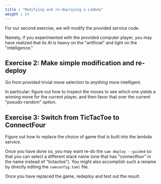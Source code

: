 ```yaml
---
title : "Modifying and re-deploying a Lambda"
weight : 24
---
```


For our second exercise, we will modify the provided service code.

Namely, if you experimented with the provided computer player, you may have
realized that its AI is heavy on the "artificial" and light on the
"intelligence."

## Exercise 2\: Make simple modification and re-deploy

Go from provided trivial move selection to *anything* more intelligent.

In particular: figure out how to inspect the moves to see which one yields a
winning move for the current player, and then favor that over the current
"pseudo-random" option.

## Exercise 3\: Switch from TicTacToe to ConnectFour

Figure out how to replace the choice of game that is built into the lambda
service.

Once you have done so, you may want re-do the `sam deploy --guided` so that you
can select a different stack name (one that has "connectfour" in the name
instead of "tictactoe"). You might also accomplish such a rename by directly
editing the `samconfig.toml` file.

Once you have replaced the game, redeploy and test out the result.

